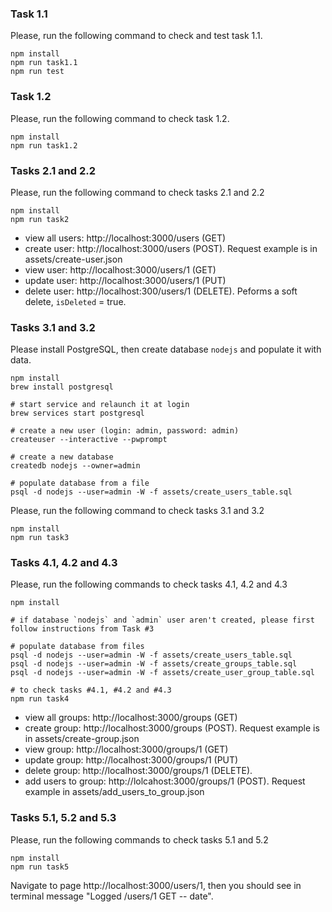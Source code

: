### Task 1.1

Please, run the following command to check and test task 1.1.
```
npm install
npm run task1.1
npm run test
```

### Task 1.2

Please, run the following command to check task 1.2.
```
npm install
npm run task1.2
```

### Tasks 2.1 and 2.2

Please, run the following command to check tasks 2.1 and 2.2
```
npm install
npm run task2
```
- view all users: http://localhost:3000/users (GET) 
- create user: http://localhost:3000/users (POST). Request example is in assets/create-user.json
- view user: http://localhost:3000/users/1 (GET)
- update user: http://localhost:3000/users/1 (PUT)
- delete user: http://localhost:300/users/1 (DELETE). Peforms a soft delete, `isDeleted` = true.

### Tasks 3.1 and 3.2

Please install PostgreSQL, then create database `nodejs` and populate it with data.

```
npm install
brew install postgresql

# start service and relaunch it at login
brew services start postgresql

# create a new user (login: admin, password: admin)
createuser --interactive --pwprompt

# create a new database
createdb nodejs --owner=admin

# populate database from a file
psql -d nodejs --user=admin -W -f assets/create_users_table.sql
```

Please, run the following command to check tasks 3.1 and 3.2
```
npm install
npm run task3
```

### Tasks 4.1, 4.2 and 4.3

Please, run the following commands to check tasks 4.1, 4.2 and 4.3

```
npm install

# if database `nodejs` and `admin` user aren't created, please first follow instructions from Task #3

# populate database from files
psql -d nodejs --user=admin -W -f assets/create_users_table.sql
psql -d nodejs --user=admin -W -f assets/create_groups_table.sql
psql -d nodejs --user=admin -W -f assets/create_user_group_table.sql

# to check tasks #4.1, #4.2 and #4.3
npm run task4
```
- view all groups: http://localhost:3000/groups (GET) 
- create group: http://localhost:3000/groups (POST). Request example is in assets/create-group.json
- view group: http://localhost:3000/groups/1 (GET)
- update group: http://localhost:3000/groups/1 (PUT)
- delete group: http://localhost:3000/groups/1 (DELETE).
- add users to group: http://lolcahost:3000/groups/1 (POST). Request example in assets/add_users_to_group.json

### Tasks 5.1, 5.2 and 5.3

Please, run the following commands to check tasks 5.1 and 5.2

```
npm install
npm run task5
```
Navigate to page http://localhost:3000/users/1, then you should see in terminal message "Logged /users/1 GET -- date".
